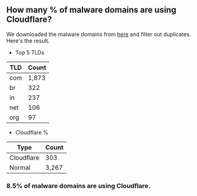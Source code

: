 ## How many % of malware domains are using Cloudflare?


We downloaded the malware domains from [here](https://urlhaus.abuse.ch) and filter out duplicates.
Here's the result.


[//]: # (start replacement)


- Top 5 TLDs

| TLD | Count |
| --- | --- |
| com | 1,873 |
| br | 322 |
| in | 237 |
| net | 106 |
| org | 97 |


- Cloudflare %

| Type | Count |
| --- | --- |
| Cloudflare | 303 |
| Normal | 3,267 |


### 8.5% of malware domains are using Cloudflare.